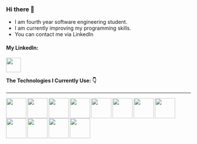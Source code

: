 

### Hi there 👋
- I am fourth year software engineering student.
- I am currently improving my programming skills.
- You can contact me via LinkedIn

#### My LinkedIn:

<a href = "https://www.linkedin.com/in/talip-p-734707202/"><img src="https://user-images.githubusercontent.com/79923827/130371868-235dc1bf-2867-46db-bb13-32af9d86fc9a.png" align="left" width = "auto" height ="40"></a><br/>
<br/>
#### The Technologies I Currently Use:  :point_down:
<hr/>
<img src="https://user-images.githubusercontent.com/79923827/130371271-2a7ecfe3-4a0d-4365-a54c-1c1f51aff48a.png" align="left" width = "auto" height ="55">
<img src="https://user-images.githubusercontent.com/79923827/130371470-0c82224a-15a7-4e27-803c-704d8ab228fc.png" align="left" width = "auto" height ="55">
<img src="https://user-images.githubusercontent.com/79923827/130371265-7ef49ff0-52af-49e4-90c7-6fcfeb226884.png" align="left" width = "auto" height ="55">
<img src="https://user-images.githubusercontent.com/79923827/130371623-d5e66cb8-16cd-40f1-b90a-e2f62afd2a28.jpg" align="left" width = "auto" height ="55">
<img src="https://user-images.githubusercontent.com/79923827/130371268-47282761-a814-4179-819e-7261739a4e3a.png" align="left" width = "auto" height ="55">
<img src="https://user-images.githubusercontent.com/79923827/130371278-65638809-c711-4844-806f-8c259b7819b4.png" align="left" width = "auto" height ="55">
<img src="https://user-images.githubusercontent.com/79923827/130371279-0dd45daf-942c-4aec-9f38-54eb6818a0da.png" align="left" width = "auto" height ="55">
<img src="https://user-images.githubusercontent.com/79923827/130371281-caa9f9e1-7c09-4034-8499-d5d2b756c02c.png" align="left" width = "auto" height ="55">
<img src="https://user-images.githubusercontent.com/79923827/130371284-0c5bfdf2-7f86-4b1d-9a4c-11ee373344cc.png" align="left" width = "auto" height ="55">
<img src="https://user-images.githubusercontent.com/79923827/130371262-f87a6b6e-0691-4743-ad34-28cdb9ad6978.png" align="left" width = "auto" height ="55">
<img src="https://user-images.githubusercontent.com/79923827/130371595-5e47098f-cca5-4884-a368-cb686f91324e.png" align="left" width = "auto" height ="55">
<img src="https://unity.com/logo-unity-web.png" align="left" width = "auto" height ="55"><br>
